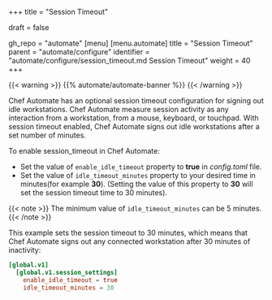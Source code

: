 +++
title = "Session Timeout"

draft = false

gh_repo = "automate"
[menu]
  [menu.automate]
    title = "Session Timeout"
    parent = "automate/configure"
    identifier = "automate/configure/session_timeout.md Session Timeout"
    weight = 40
+++

{{< warning >}}
{{% automate/automate-banner %}}
{{< /warning >}}

Chef Automate has an optional session timeout configuration for signing out idle workstations. Chef Automate measure session activity as any interaction from a workstation, from a mouse, keyboard, or touchpad. With session timeout enabled, Chef Automate signs out idle workstations after a set number of minutes.

To enable session_timeout in Chef Automate:

- Set the value of `enable_idle_timeout` property to **true** in *config.toml* file.
- Set the value of `idle_timeout_minutes` property to your desired time in minutes(for example **30**). (Setting the value of this property to **30** will set the session timeout time to 30 minutes).

{{< note >}}
The minimum value of `idle_timeout_minutes` can be 5 minutes.
{{< /note >}}

This example sets the session timeout to 30 minutes, which means that Chef Automate signs out any connected workstation after 30 minutes of inactivity:

```toml
[global.v1]
  [global.v1.session_settings]
    enable_idle_timeout = true
    idle_timeout_minutes = 30
```
